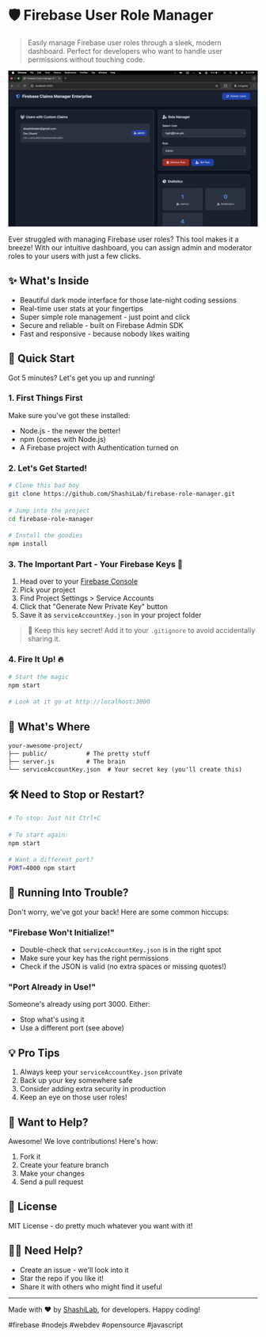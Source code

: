 # 🛡️ Firebase User Role Manager

> Easily manage Firebase user roles through a sleek, modern dashboard. Perfect for developers who want to handle user permissions without touching code.

![Beautiful Dark Mode Interface](/public/img/preview.png)

Ever struggled with managing Firebase user roles? This tool makes it a breeze! With our intuitive dashboard, you can assign admin and moderator roles to your users with just a few clicks.

## ✨ What's Inside

- Beautiful dark mode interface for those late-night coding sessions
- Real-time user stats at your fingertips
- Super simple role management - just point and click
- Secure and reliable - built on Firebase Admin SDK
- Fast and responsive - because nobody likes waiting

## 🚀 Quick Start

Got 5 minutes? Let's get you up and running!

### 1. First Things First

Make sure you've got these installed:
- Node.js - the newer the better!
- npm (comes with Node.js)
- A Firebase project with Authentication turned on

### 2. Let's Get Started!

```bash
# Clone this bad boy
git clone https://github.com/ShashiLab/firebase-role-manager.git

# Jump into the project
cd firebase-role-manager

# Install the goodies
npm install
```

### 3. The Important Part - Your Firebase Keys 🔑

1. Head over to your [Firebase Console](https://console.firebase.google.com)
2. Pick your project
3. Find Project Settings > Service Accounts
4. Click that "Generate New Private Key" button
5. Save it as `serviceAccountKey.json` in your project folder

> 🚨 Keep this key secret! Add it to your `.gitignore` to avoid accidentally sharing it.

### 4. Fire It Up! 🔥

```bash
# Start the magic
npm start

# Look at it go at http://localhost:3000
```

## 📁 What's Where

```
your-awesome-project/
├── public/           # The pretty stuff
├── server.js         # The brain
└── serviceAccountKey.json  # Your secret key (you'll create this)
```

## 🛠️ Need to Stop or Restart?

```bash
# To stop: Just hit Ctrl+C

# To start again:
npm start

# Want a different port?
PORT=4000 npm start
```

## 🤔 Running Into Trouble?

Don't worry, we've got your back! Here are some common hiccups:

### "Firebase Won't Initialize!"
- Double-check that `serviceAccountKey.json` is in the right spot
- Make sure your key has the right permissions
- Check if the JSON is valid (no extra spaces or missing quotes!)

### "Port Already in Use!"
Someone's already using port 3000. Either:
- Stop what's using it
- Use a different port (see above)

## 💡 Pro Tips

1. Always keep your `serviceAccountKey.json` private
2. Back up your key somewhere safe
3. Consider adding extra security in production
4. Keep an eye on those user roles!

## 🤝 Want to Help?

Awesome! We love contributions! Here's how:

1. Fork it
2. Create your feature branch
3. Make your changes
4. Send a pull request

## 📝 License

MIT License - do pretty much whatever you want with it!

## 🙋‍♂️ Need Help?

- Create an issue - we'll look into it
- Star the repo if you like it!
- Share it with others who might find it useful

---

Made with ❤️ by [ShashiLab](https://github.com/ShashiLab), for developers. Happy coding! 

#firebase #nodejs #webdev #opensource #javascript